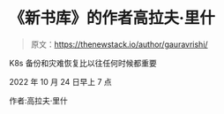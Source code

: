 # 《新书库》的作者高拉夫·里什

> 原文：<https://thenewstack.io/author/gauravrishi/>

K8s 备份和灾难恢复比以往任何时候都重要

2022 年 10 月 24 日早上 7 点

作者:高拉夫·里什